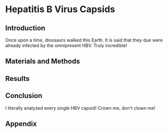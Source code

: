 # Hepatitis B Virus Capsids

## Introduction
Once upon a time, dinosaurs walked this Earth. It is said that they due were already infected by the omnipresent HBV. Truly incredible!

## Materials and Methods

## Results

## Conclusion
I literally analyzed every single HBV capsid! Crown me, don't clown me!

## Appendix

